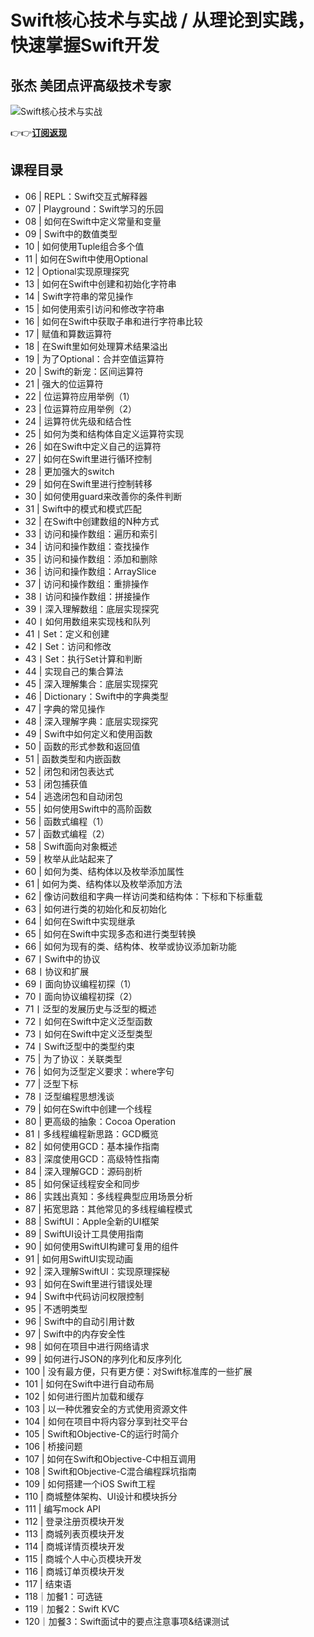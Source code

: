 Swift核心技术与实战 / 从理论到实践，快速掌握Swift开发
=================================

张杰 **美团点评高级技术专家**
-----------------

![Swift核心技术与实战](https://www.geekgay.com/storage/geek/geek_2998da454173b820b9e060c99684b5ac.jpg)  
  
👉👉[**订阅返现**](https://time.geekbang.org/course/intro/100034001?code=v5WaofwOBUc%2FJfh0AEpcQR1h%2FN2BBzu8-ZrX2VV0adg%3D "Swift核心技术与实战")  
  
课程目录
----

  
  
- 06 | REPL：Swift交互式解释器
- 07 | Playground：Swift学习的乐园
- 08 | 如何在Swift中定义常量和变量
- 09 | Swift中的数值类型
- 10 | 如何使用Tuple组合多个值
- 11 | 如何在Swift中使用Optional
- 12 | Optional实现原理探究
- 13 | 如何在Swift中创建和初始化字符串
- 14 | Swift字符串的常见操作
- 15 | 如何使用索引访问和修改字符串
- 16 | 如何在Swift中获取子串和进行字符串比较
- 17 | 赋值和算数运算符
- 18 | 在Swift里如何处理算术结果溢出
- 19 | 为了Optional：合并空值运算符
- 20 | Swift的新宠：区间运算符
- 21 | 强大的位运算符
- 22 | 位运算符应用举例（1）
- 23 | 位运算符应用举例（2）
- 24 | 运算符优先级和结合性
- 25 | 如何为类和结构体自定义运算符实现
- 26 | 如在Swift中定义自己的运算符
- 27 | 如何在Swift里进行循环控制
- 28 | 更加强大的switch
- 29 | 如何在Swift里进行控制转移
- 30 | 如何使用guard来改善你的条件判断
- 31 | Swift中的模式和模式匹配
- 32 | 在Swift中创建数组的N种方式
- 33 | 访问和操作数组：遍历和索引
- 34 | 访问和操作数组：查找操作
- 35 | 访问和操作数组：添加和删除
- 36 | 访问和操作数组：ArraySlice
- 37 | 访问和操作数组：重排操作
- 38丨访问和操作数组：拼接操作
- 39丨深入理解数组：底层实现探究
- 40丨如何用数组来实现栈和队列
- 41丨Set：定义和创建
- 42丨Set：访问和修改
- 43丨Set：执行Set计算和判断
- 44 | 实现自己的集合算法
- 45 | 深入理解集合：底层实现探究
- 46 | Dictionary：Swift中的字典类型
- 47 | 字典的常见操作
- 48 | 深入理解字典：底层实现探究
- 49 | Swift中如何定义和使用函数
- 50 | 函数的形式参数和返回值
- 51 | 函数类型和内嵌函数
- 52 | 闭包和闭包表达式
- 53 | 闭包捕获值
- 54 | 逃逸闭包和自动闭包
- 55 | 如何使用Swift中的高阶函数
- 56 | 函数式编程（1）
- 57 | 函数式编程（2）
- 58 | Swift面向对象概述
- 59 | 枚举从此站起来了
- 60 | 如何为类、结构体以及枚举添加属性
- 61 | 如何为类、结构体以及枚举添加方法
- 62 | 像访问数组和字典一样访问类和结构体：下标和下标重载
- 63 | 如何进行类的初始化和反初始化
- 64 | 如何在Swift中实现继承
- 65 | 如何在Swift中实现多态和进行类型转换
- 66 | 如何为现有的类、结构体、枚举或协议添加新功能
- 67丨Swift中的协议
- 68丨协议和扩展
- 69丨面向协议编程初探（1）
- 70丨面向协议编程初探（2）
- 71丨泛型的发展历史与泛型的概述
- 72丨如何在Swift中定义泛型函数
- 73丨如何在Swift中定义泛型类型
- 74丨Swift泛型中的类型约束
- 75 | 为了协议：关联类型
- 76 | 如何为泛型定义要求：where字句
- 77 | 泛型下标
- 78丨泛型编程思想浅谈
- 79 | 如何在Swift中创建一个线程
- 80 | 更高级的抽象：Cocoa Operation
- 81丨多线程编程新思路：GCD概览
- 82 | 如何使用GCD：基本操作指南
- 83 | 深度使用GCD：高级特性指南
- 84 | 深入理解GCD：源码剖析
- 85 | 如何保证线程安全和同步
- 86 | 实践出真知：多线程典型应用场景分析
- 87 | 拓宽思路：其他常见的多线程编程模式
- 88 | SwiftUI：Apple全新的UI框架
- 89 | SwiftUI设计工具使用指南
- 90 | 如何使用SwiftUI构建可复用的组件
- 91 | 如何用SwiftUI实现动画
- 92 | 深入理解SwiftUI：实现原理探秘
- 93 | 如何在Swift里进行错误处理
- 94 | Swift中代码访问权限控制
- 95 | 不透明类型
- 96 | Swift中的自动引用计数
- 97 | Swift中的内存安全性
- 98 | 如何在项目中进行网络请求
- 99 | 如何进行JSON的序列化和反序列化
- 100 | 没有最方便，只有更方便：对Swift标准库的一些扩展
- 101 | 如何在Swift中进行自动布局
- 102 | 如何进行图片加载和缓存
- 103 | 以一种优雅安全的方式使用资源文件
- 104 | 如何在项目中将内容分享到社交平台
- 105 | Swift和Objective-C的运行时简介
- 106 | 桥接问题
- 107 | 如何在Swift和Objective-C中相互调用
- 108 | Swift和Objective-C混合编程踩坑指南
- 109 | 如何搭建一个iOS Swift工程
- 110 | 商城整体架构、UI设计和模块拆分
- 111 | 编写mock API
- 112 | 登录注册页模块开发
- 113 | 商城列表页模块开发
- 114 | 商城详情页模块开发
- 115 | 商城个人中心页模块开发
- 116 | 商城订单页模块开发
- 117 | 结束语
- 118｜加餐1：可选链
- 119｜加餐2：Swift KVC
- 120｜加餐3：Swift面试中的要点注意事项&amp;结课测试